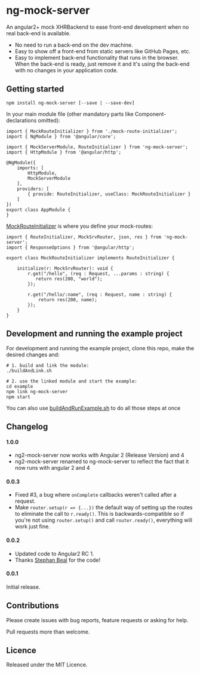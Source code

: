 ng-mock-server
===============

An angular2+ mock XHRBackend to ease front-end development when no real back-end is available.

- No need to run a back-end on the dev machine.
- Easy to show off a front-end from static servers like GitHub Pages, etc.
- Easy to implement back-end functionality that runs in the browser. When the back-end is ready, just remove it and it's using the back-end with no changes in your application code.

Getting started
---------------

    npm install ng-mock-server [--save | --save-dev]

In your main module file (other mandatory parts like Component-declarations omitted):

    import { MockRouteInitializer } from './mock-route-initializer';
    import { NgModule } from '@angular/core';

    import { MockServerModule, RouteInitializer } from 'ng-mock-server';
    import { HttpModule } from '@angular/http';

    @NgModule({
        imports: [
            HttpModule,
            MockServerModule
        ],
        providers: [
            { provide: RouteInitializer, useClass: MockRouteInitializer }
        ]
    })
    export class AppModule {
    }

[MockRouteInitializer](example/src/app/mock-route-initializer.ts) is where you define your mock-routes:

    import { RouteInitializer, MockSrvRouter, json, res } from 'ng-mock-server';
    import { ResponseOptions } from '@angular/http';

    export class MockRouteInitializer implements RouteInitializer {

        initialize(r: MockSrvRouter): void {
            r.get("/hello", (req : Request, ...params : string) {
               return res(200, "world");
            });

            r.get("/hello/:name", (req : Request, name : string) {
                return res(200, name);
            });
        }
    }

Development and running the example project
-------------------------------------------

For development and running the example project, clone this repo, make the desired changes and:

    # 1. build and link the module:
    ./buildAndLink.sh

    # 2. use the linked module and start the example:
    cd example
    npm link ng-mock-server
    npm start

You can also use [buildAndRunExample.sh](buildAndRunExample.sh) to do all those steps at once


Changelog
---------

#### 1.0.0

- ng2-mock-server now works with Angular 2 (Release Version) and 4
- ng2-mock-server renamed to ng-mock-server to reflect the fact that it now runs with angular 2 and 4

#### 0.0.3

- Fixed #3, a bug where `onComplete` callbacks weren't called after a request.
- Make `router.setup(r => {...})` the default way of setting up the routes to eliminate the call to `r.ready()`. This is backwards-compatible so if you're not using `router.setup()` and call `router.ready()`, everything will work just fine.

#### 0.0.2

- Updated code to Angular2 RC 1.
- Thanks [Stephan Beal][sgbeal] for the code!

#### 0.0.1

Initial release.

Contributions
-------------

Please create issues with bug reports, feature requests or asking for help.

Pull requests more than welcome.

Licence
-------

Released under the MIT Licence.

[sgbeal]: https://github.com/sgbeal
